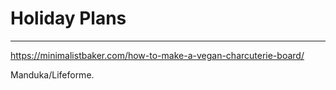 # Holiday Plans
---

https://minimalistbaker.com/how-to-make-a-vegan-charcuterie-board/

Manduka/Lifeforme.

